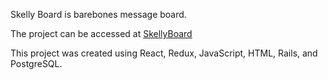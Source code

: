 

Skelly Board is barebones message board.

The project can be accessed at [SkellyBoard](https://skellyboard.herokuapp.com/#/)

This project was created using React, Redux, JavaScript, HTML, Rails, and PostgreSQL.
